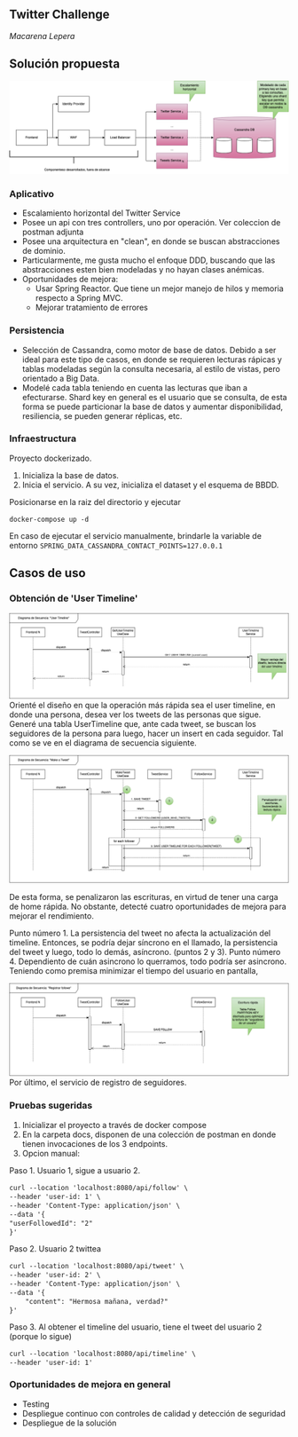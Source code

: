 ## Twitter Challenge
_Macarena Lepera_

## Solución propuesta
![Diagrama de arquitectura](./docs/DIAGRAMA_COMPONENTES.png)

### Aplicativo
- Escalamiento horizontal del Twitter Service
- Posee un api con tres controllers, uno por operación. Ver coleccion de postman adjunta
- Posee una arquitectura en "clean", en donde se buscan abstracciones de dominio.
- Particularmente, me gusta mucho el enfoque DDD, buscando que las abstracciones esten bien modeladas y no hayan clases anémicas.
- Oportunidades de mejora:
  - Usar Spring Reactor. Que tiene un mejor manejo de hilos y memoria respecto a Spring MVC.
  - Mejorar tratamiento de errores

### Persistencia
- Selección de Cassandra, como motor de base de datos. Debido a ser ideal para este tipo de casos, en donde se requieren lecturas rápicas y tablas modeladas según la consulta necesaria, al estilo de vistas, pero orientado a Big Data. 
- Modelé cada tabla teniendo en cuenta las lecturas que iban a efecturarse. Shard key en general es el usuario que se consulta, de esta forma se puede particionar la base de datos y aumentar disponibilidad, resiliencia, se pueden generar réplicas, etc.

### Infraestructura
Proyecto dockerizado.
1. Inicializa la base de datos.
2. Inicia el servicio. A su vez, inicializa el dataset y el esquema de BBDD.

Posicionarse en la raiz del directorio y ejecutar
```
docker-compose up -d
```

En caso de ejecutar el servicio manualmente, brindarle la variable de entorno `SPRING_DATA_CASSANDRA_CONTACT_POINTS=127.0.0.1`


## Casos de uso

### Obtención de 'User Timeline'

![Diagrama de arquitectura](./docs/DIAGRAMA_SECUENCIA_USER_TIMELINE.png)
Orienté el diseño en que la operación más rápida sea el user timeline, en donde una persona, desea ver los tweets de las personas que sigue.
Generé una tabla UserTimeline que, ante cada tweet, se buscan los seguidores de la persona para luego, hacer un insert en cada seguidor. Tal como se ve en el diagrama de secuencia siguiente.

![Diagrama de arquitectura](./docs/DIAGRAMA_SECUENCIA_TWEET.png)

De esta forma, se penalizaron las escrituras, en virtud de tener una carga de home rápida.
No obstante, detecté cuatro oportunidades de mejora para mejorar el rendimiento. 

Punto número 1. La persistencia del tweet no afecta la actualización del timeline. Entonces, se podría dejar síncrono en el llamado, la persistencia del tweet y luego, todo lo demás, asíncrono. (puntos 2 y 3).
Punto número 4. Dependiento de cuán asincrono lo querramos, todo podría ser asincrono. Teniendo como premisa minimizar el tiempo del usuario en pantalla, 


![Diagrama de arquitectura](./docs/DIAGRAMA_SECUENCIA_FOLLOW.png)
Por último, el servicio de registro de seguidores.

### Pruebas sugeridas
1. Inicializar el proyecto a través de docker compose
2. En la carpeta docs, disponen de una colección de postman en donde tienen invocaciones de los 3 endpoints.
3. Opcion manual:

Paso 1. Usuario 1, sigue a usuario 2.
```
curl --location 'localhost:8080/api/follow' \
--header 'user-id: 1' \
--header 'Content-Type: application/json' \
--data '{
"userFollowedId": "2"
}'
```

Paso 2. Usuario 2 twittea

```
curl --location 'localhost:8080/api/tweet' \
--header 'user-id: 2' \
--header 'Content-Type: application/json' \
--data '{
    "content": "Hermosa mañana, verdad?"
}'
```

Paso 3. Al obtener el timeline del usuario, tiene el tweet del usuario 2 (porque lo sigue)
```
curl --location 'localhost:8080/api/timeline' \
--header 'user-id: 1'
```


### Oportunidades de mejora en general
- Testing
- Despliegue continuo con controles de calidad y detección de seguridad
- Despliegue de la solución
